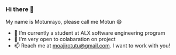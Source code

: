 ### Hi there 👋

My name is Motunrayo, please call me Motun 😄

- 🌱 I’m currently a student at ALX software engineering program
- 👯 I'm very open to colabaration on project
- 📫 Reach me at moajirotutu@gmail.com. I want to work with you!

<!--
**Motunblue/motunblue** is a ✨ _special_ ✨ repository because its `README.md` (this file) appears on your GitHub profile.

Here are some ideas to get you started:

- 🔭 I’m currently working on ...
- 🌱 I’m currently learning ...
- 👯 I’m looking to collaborate on ...
- 🤔 I’m looking for help with ...
- 💬 Ask me about ...
- 📫 How to reach me: ...
- 😄 Pronouns: ...
- ⚡ Fun fact: ...
-->

